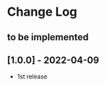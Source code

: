 # Change Log

## to be implemented

## [1.0.0] - 2022-04-09

- 1st release

[1.0.1]: https://github.com/konawasabi/kobushi-trackviewer/compare/ver1.0.0...ver1.0.1
